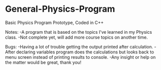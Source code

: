 # General-Physics-Program
Basic Physics Program Prototype, Coded in C++


Notes:
-A program that is based on the topics I've learned in my Physics class. 
-Not complete yet, will add more course topics on another time.


Bugs:
-Having a lot of trouble getting the output printed after calculation.
-After declaring variables program does the calculations but looks back to menu screen instead of printing results to console. 
-Any insight or help on the matter would be great, thank you!
